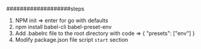 ###################steps
1. NPM init => enter for go with defaults
2. npm install babel-cli babel-preset-env
3. Add .babelrc file to the root directory with code =>
{
    "presets": ["env"]
}
4. Modify package.json file script `start` section 
